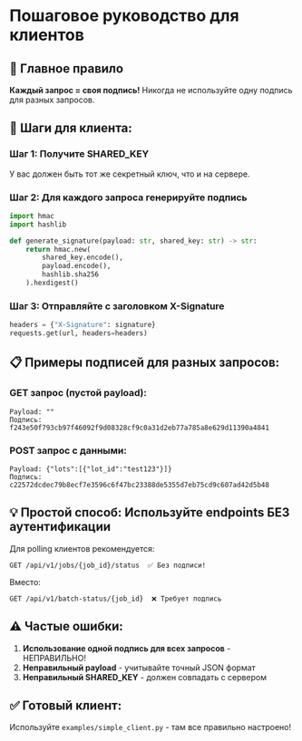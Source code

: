 # Пошаговое руководство для клиентов

## 🎯 Главное правило
**Каждый запрос = своя подпись!** Никогда не используйте одну подпись для разных запросов.

## 🔧 Шаги для клиента:

### Шаг 1: Получите SHARED_KEY
У вас должен быть тот же секретный ключ, что и на сервере.

### Шаг 2: Для каждого запроса генерируйте подпись
```python
import hmac
import hashlib

def generate_signature(payload: str, shared_key: str) -> str:
    return hmac.new(
        shared_key.encode(),
        payload.encode(),
        hashlib.sha256
    ).hexdigest()
```

### Шаг 3: Отправляйте с заголовком X-Signature
```python
headers = {"X-Signature": signature}
requests.get(url, headers=headers)
```

## 📋 Примеры подписей для разных запросов:

### GET запрос (пустой payload):
```
Payload: ""
Подпись: f243e50f793cb97f46092f9d08328cf9c0a31d2eb77a785a8e629d11390a4841
```

### POST запрос с данными:
```
Payload: {"lots":[{"lot_id":"test123"}]}
Подпись: c22572dcdec79b8ecf7e3596c6f47bc23388de5355d7eb75cd9c607ad42d5b48
```

## 💡 Простой способ: Используйте endpoints БЕЗ аутентификации

Для polling клиентов рекомендуется:
```
GET /api/v1/jobs/{job_id}/status  ✅ Без подписи!
```

Вместо:
```
GET /api/v1/batch-status/{job_id}  ❌ Требует подпись
```

## ⚠️ Частые ошибки:

1. **Использование одной подпись для всех запросов** - НЕПРАВИЛЬНО!
2. **Неправильный payload** - учитывайте точный JSON формат
3. **Неправильный SHARED_KEY** - должен совпадать с сервером

## ✅ Готовый клиент:
Используйте `examples/simple_client.py` - там все правильно настроено!